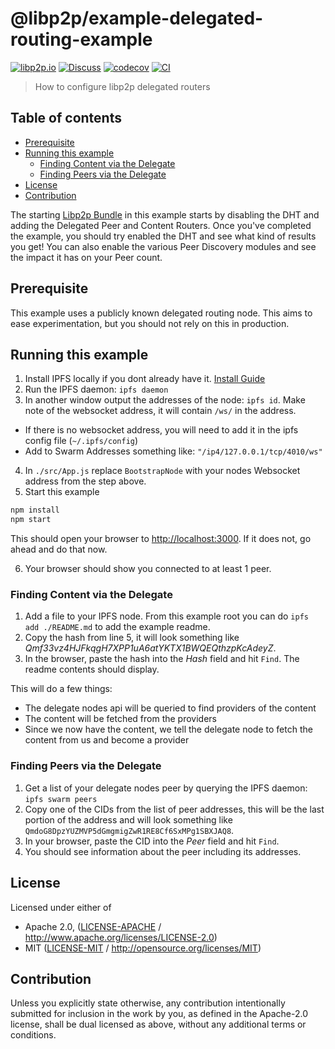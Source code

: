 # @libp2p/example-delegated-routing-example <!-- omit in toc -->

[![libp2p.io](https://img.shields.io/badge/project-libp2p-yellow.svg?style=flat-square)](http://libp2p.io/)
[![Discuss](https://img.shields.io/discourse/https/discuss.libp2p.io/posts.svg?style=flat-square)](https://discuss.libp2p.io)
[![codecov](https://img.shields.io/codecov/c/github/libp2p/js-libp2p.svg?style=flat-square)](https://codecov.io/gh/libp2p/js-libp2p)
[![CI](https://img.shields.io/github/actions/workflow/status/libp2p/js-libp2p/main.yml?branch=master\&style=flat-square)](https://github.com/libp2p/js-libp2p/actions/workflows/main.yml?query=branch%3Amaster)

> How to configure libp2p delegated routers

## Table of contents <!-- omit in toc -->

- [Prerequisite](#prerequisite)
- [Running this example](#running-this-example)
  - [Finding Content via the Delegate](#finding-content-via-the-delegate)
  - [Finding Peers via the Delegate](#finding-peers-via-the-delegate)
- [License](#license)
- [Contribution](#contribution)

The starting [Libp2p Bundle](./src/libp2p-bundle.js) in this example starts by disabling the DHT and adding the Delegated Peer and Content Routers.
Once you've completed the example, you should try enabled the DHT and see what kind of results you get! You can also enable the various Peer Discovery modules and see the impact it has on your Peer count.

## Prerequisite

This example uses a publicly known delegated routing node. This aims to ease experimentation, but you should not rely on this in production.

## Running this example

1. Install IPFS locally if you dont already have it. [Install Guide](https://docs.ipfs.tech/install/)
2. Run the IPFS daemon: `ipfs daemon`
3. In another window output the addresses of the node: `ipfs id`. Make note of the websocket address, it will contain `/ws/` in the address.

- If there is no websocket address, you will need to add it in the ipfs config file (`~/.ipfs/config`)
- Add to Swarm Addresses something like: `"/ip4/127.0.0.1/tcp/4010/ws"`

4. In `./src/App.js` replace `BootstrapNode` with your nodes Websocket address from the step above.
5. Start this example

```sh
npm install
npm start
```

This should open your browser to <http://localhost:3000>. If it does not, go ahead and do that now.

6. Your browser should show you connected to at least 1 peer.

### Finding Content via the Delegate

1. Add a file to your IPFS node. From this example root you can do `ipfs add ./README.md` to add the example readme.
2. Copy the hash from line 5, it will look something like *Qmf33vz4HJFkqgH7XPP1uA6atYKTX1BWQEQthzpKcAdeyZ*.
3. In the browser, paste the hash into the *Hash* field and hit `Find`. The readme contents should display.

This will do a few things:

- The delegate nodes api will be queried to find providers of the content
- The content will be fetched from the providers
- Since we now have the content, we tell the delegate node to fetch the content from us and become a provider

### Finding Peers via the Delegate

1. Get a list of your delegate nodes peer by querying the IPFS daemon: `ipfs swarm peers`
2. Copy one of the CIDs from the list of peer addresses, this will be the last portion of the address and will look something like `QmdoG8DpzYUZMVP5dGmgmigZwR1RE8Cf6SxMPg1SBXJAQ8`.
3. In your browser, paste the CID into the *Peer* field and hit `Find`.
4. You should see information about the peer including its addresses.

## License

Licensed under either of

- Apache 2.0, ([LICENSE-APACHE](LICENSE-APACHE) / <http://www.apache.org/licenses/LICENSE-2.0>)
- MIT ([LICENSE-MIT](LICENSE-MIT) / <http://opensource.org/licenses/MIT>)

## Contribution

Unless you explicitly state otherwise, any contribution intentionally submitted for inclusion in the work by you, as defined in the Apache-2.0 license, shall be dual licensed as above, without any additional terms or conditions.
